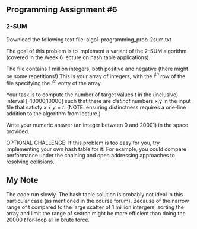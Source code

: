 

## Programming Assignment #6

### 2-SUM

Download the following text file: algo1-programming_prob-2sum.txt

The goal of this problem is to implement a variant of the 2-SUM algorithm (covered in the Week 6 lecture on hash table applications).

The file contains 1 million integers, both positive and negative (there might be some repetitions!).This is your array of integers, with the $i^{th}$ row of the file specifying the $i^{th}$ entry of the array.

Your task is to compute the number of target values $t$ in the (inclusive) interval [-10000,10000] such that there are *distinct* numbers x,y in the input file that satisfy $x+y=t$. (NOTE: ensuring distinctness requires a one-line addition to the algorithm from lecture.)

Write your numeric answer (an integer between 0 and 20001) in the space provided.

OPTIONAL CHALLENGE: If this problem is too easy for you, try implementing your own hash table for it. For example, you could compare performance under the chaining and open addressing approaches to resolving collisions.


## My Note

The code run slowly. The hash table solution is probably not ideal in this particular case (as mentioned in the course forum). Because of the narrow range of t compared to the large scatter of 1 million intergers, sorting the array and limit the range of search might be more efficient than doing the 20000 $t$ for-loop all in brute force.   
 


